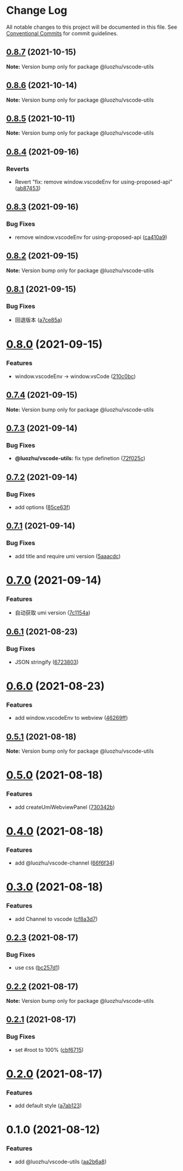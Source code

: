 # Change Log

All notable changes to this project will be documented in this file.
See [Conventional Commits](https://conventionalcommits.org) for commit guidelines.

## [0.8.7](https://github.com/youngjuning/luozhu/compare/@luozhu/vscode-utils@0.8.6...@luozhu/vscode-utils@0.8.7) (2021-10-15)

**Note:** Version bump only for package @luozhu/vscode-utils





## [0.8.6](https://github.com/youngjuning/luozhu/compare/@luozhu/vscode-utils@0.8.5...@luozhu/vscode-utils@0.8.6) (2021-10-14)

**Note:** Version bump only for package @luozhu/vscode-utils





## [0.8.5](https://github.com/youngjuning/luozhu/compare/@luozhu/vscode-utils@0.8.4...@luozhu/vscode-utils@0.8.5) (2021-10-11)

**Note:** Version bump only for package @luozhu/vscode-utils





## [0.8.4](https://github.com/youngjuning/luozhu/compare/@luozhu/vscode-utils@0.8.3...@luozhu/vscode-utils@0.8.4) (2021-09-16)


### Reverts

* Revert "fix: remove window.vscodeEnv for using-proposed-api" ([ab87453](https://github.com/youngjuning/luozhu/commit/ab87453f60fca2a028c4014bb6a49554e6a19cdc))





## [0.8.3](https://github.com/youngjuning/luozhu/compare/@luozhu/vscode-utils@0.8.2...@luozhu/vscode-utils@0.8.3) (2021-09-16)


### Bug Fixes

* remove window.vscodeEnv for using-proposed-api ([ca410a9](https://github.com/youngjuning/luozhu/commit/ca410a9624dc62c40c4b7e66eff3e116d34336a1))





## [0.8.2](https://github.com/youngjuning/luozhu/compare/@luozhu/vscode-utils@0.8.1...@luozhu/vscode-utils@0.8.2) (2021-09-15)

**Note:** Version bump only for package @luozhu/vscode-utils





## [0.8.1](https://github.com/youngjuning/luozhu/compare/@luozhu/vscode-utils@0.8.0...@luozhu/vscode-utils@0.8.1) (2021-09-15)


### Bug Fixes

* 回退版本 ([a7ce85a](https://github.com/youngjuning/luozhu/commit/a7ce85a0fdcec3c7cf55b06f71cc86e074deb0ac))





# [0.8.0](https://github.com/youngjuning/luozhu/compare/@luozhu/vscode-utils@0.7.4...@luozhu/vscode-utils@0.8.0) (2021-09-15)


### Features

* window.vscodeEnv -> window.vsCode ([210c0bc](https://github.com/youngjuning/luozhu/commit/210c0bcfb8d397370caf7068ace6173c0bf4b41d))





## [0.7.4](https://github.com/youngjuning/luozhu/compare/@luozhu/vscode-utils@0.7.3...@luozhu/vscode-utils@0.7.4) (2021-09-15)

**Note:** Version bump only for package @luozhu/vscode-utils





## [0.7.3](https://github.com/youngjuning/luozhu/compare/@luozhu/vscode-utils@0.7.2...@luozhu/vscode-utils@0.7.3) (2021-09-14)


### Bug Fixes

* **@luozhu/vscode-utils:** fix type definetion ([72f025c](https://github.com/youngjuning/luozhu/commit/72f025c9c0309057fb4ca7b61a1aaa2d2df84b07))





## [0.7.2](https://github.com/youngjuning/luozhu/compare/@luozhu/vscode-utils@0.7.1...@luozhu/vscode-utils@0.7.2) (2021-09-14)


### Bug Fixes

* add options ([85ce63f](https://github.com/youngjuning/luozhu/commit/85ce63f412b1b572711f77e6d6a8f95fd2851fa7))





## [0.7.1](https://github.com/youngjuning/luozhu/compare/@luozhu/vscode-utils@0.7.0...@luozhu/vscode-utils@0.7.1) (2021-09-14)


### Bug Fixes

* add title and require umi version ([5aaacdc](https://github.com/youngjuning/luozhu/commit/5aaacdc1d4c443be432fe3bed0b6195d01d41369))





# [0.7.0](https://github.com/youngjuning/luozhu/compare/@luozhu/vscode-utils@0.6.1...@luozhu/vscode-utils@0.7.0) (2021-09-14)


### Features

* 自动获取 umi version ([7c1154a](https://github.com/youngjuning/luozhu/commit/7c1154a4fffa19a5231f1638b2e2f6679072c0fa))





## [0.6.1](https://github.com/youngjuning/luozhu/compare/@luozhu/vscode-utils@0.6.0...@luozhu/vscode-utils@0.6.1) (2021-08-23)

### Bug Fixes

- JSON stringify ([6723803](https://github.com/youngjuning/luozhu/commit/6723803d13ab15d94db1bffe1992c42a31434f62))

# [0.6.0](https://github.com/youngjuning/luozhu/compare/@luozhu/vscode-utils@0.5.1...@luozhu/vscode-utils@0.6.0) (2021-08-23)

### Features

- add window.vscodeEnv to webview ([46269ff](https://github.com/youngjuning/luozhu/commit/46269ffea12a8833f688b117e7d0ca5a44295972))

## [0.5.1](https://github.com/youngjuning/luozhu/compare/@luozhu/vscode-utils@0.5.0...@luozhu/vscode-utils@0.5.1) (2021-08-18)

**Note:** Version bump only for package @luozhu/vscode-utils

# [0.5.0](https://github.com/youngjuning/luozhu/compare/@luozhu/vscode-utils@0.4.0...@luozhu/vscode-utils@0.5.0) (2021-08-18)

### Features

- add createUmiWebviewPanel ([730342b](https://github.com/youngjuning/luozhu/commit/730342bafabdaf5922b7b25187f795e9ae80917d))

# [0.4.0](https://github.com/youngjuning/luozhu/compare/@luozhu/vscode-utils@0.3.0...@luozhu/vscode-utils@0.4.0) (2021-08-18)

### Features

- add @luozhu/vscode-channel ([66f6f34](https://github.com/youngjuning/luozhu/commit/66f6f34343a33cbac5ad743b33f3f741d35cea7f))

# [0.3.0](https://github.com/youngjuning/luozhu/compare/@luozhu/vscode-utils@0.2.3...@luozhu/vscode-utils@0.3.0) (2021-08-18)

### Features

- add Channel to vscode ([cf8a3d7](https://github.com/youngjuning/luozhu/commit/cf8a3d7a891b987816313416fb8cfd845711509a))

## [0.2.3](https://github.com/youngjuning/luozhu/compare/@luozhu/vscode-utils@0.2.2...@luozhu/vscode-utils@0.2.3) (2021-08-17)

### Bug Fixes

- use css ([bc257d1](https://github.com/youngjuning/luozhu/commit/bc257d112a39a3c2acf726b7c091fd1559c78cc1))

## [0.2.2](https://github.com/youngjuning/luozhu/compare/@luozhu/vscode-utils@0.2.1...@luozhu/vscode-utils@0.2.2) (2021-08-17)

**Note:** Version bump only for package @luozhu/vscode-utils

## [0.2.1](https://github.com/youngjuning/luozhu/compare/@luozhu/vscode-utils@0.2.0...@luozhu/vscode-utils@0.2.1) (2021-08-17)

### Bug Fixes

- set #root to 100% ([cbf6715](https://github.com/youngjuning/luozhu/commit/cbf671574dc8d8ece31cf002ddb4e01d831af6a8))

# [0.2.0](https://github.com/youngjuning/luozhu/compare/@luozhu/vscode-utils@0.1.0...@luozhu/vscode-utils@0.2.0) (2021-08-17)

### Features

- add default style ([a7ab123](https://github.com/youngjuning/luozhu/commit/a7ab123d126e38acf60384f2c1a64475653bb8ab))

# 0.1.0 (2021-08-12)

### Features

- add @luozhu/vscode-utils ([aa2b6a8](https://github.com/youngjuning/luozhu/commit/aa2b6a8cae357aac9651d2d7f9c26f54235e8891))
